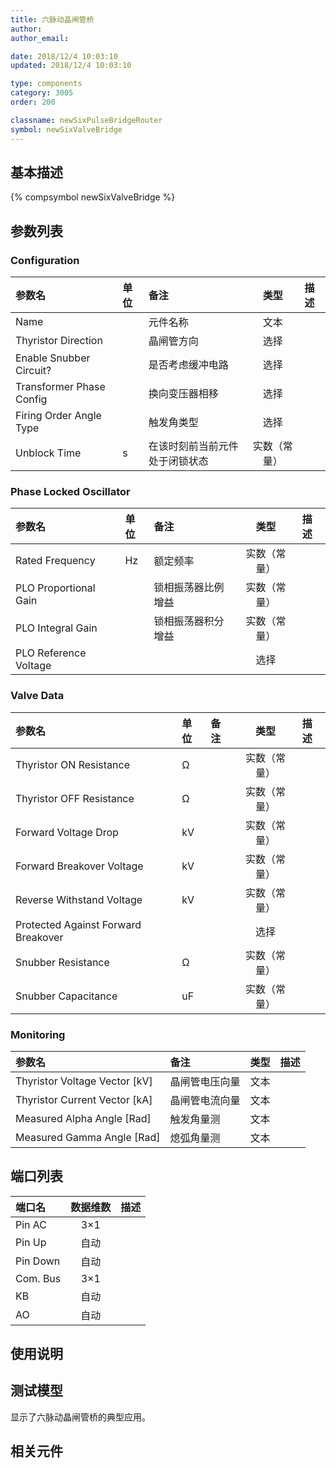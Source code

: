 ```yaml
---
title: 六脉动晶闸管桥
author: 
author_email:

date: 2018/12/4 10:03:10
updated: 2018/12/4 10:03:10

type: components
category: 3005
order: 200

classname: newSixPulseBridgeRouter
symbol: newSixValveBridge
---
```

## 基本描述
{% compsymbol newSixValveBridge %}

## 参数列表
### Configuration
| 参数名 | 单位 | 备注 | 类型 | 描述 |
| :--- | :--- | :--- | :--: | :--- |
| Name |  | 元件名称 | 文本 |  |
| Thyristor Direction |  | 晶闸管方向 | 选择 |  |
| Enable Snubber Circuit? |  | 是否考虑缓冲电路 | 选择 |  |
| Transformer Phase Config |  | 换向变压器相移 | 选择 |  |
| Firing Order Angle Type |  | 触发角类型 | 选择 |  |
| Unblock Time | s | 在该时刻前当前元件处于闭锁状态 | 实数（常量） |  |

### Phase Locked Oscillator
| 参数名 | 单位 | 备注 | 类型 | 描述 |
| :--- | :--- | :--- | :--: | :--- |
| Rated Frequency | Hz | 额定频率 | 实数（常量） |  |
| PLO Proportional Gain |  | 锁相振荡器比例增益 | 实数（常量） |  |
| PLO Integral Gain |  | 锁相振荡器积分增益 | 实数（常量） |  |
| PLO Reference Voltage |  |  | 选择 |  |

### Valve Data
| 参数名 | 单位 | 备注 | 类型 | 描述 |
| :--- | :--- | :--- | :--: | :--- |
| Thyristor ON  Resistance | Ω |  | 实数（常量） |  |
| Thyristor OFF Resistance | Ω |  | 实数（常量） |  |
| Forward Voltage Drop | kV |  | 实数（常量） |  |
| Forward Breakover Voltage | kV |  | 实数（常量） |  |
| Reverse Withstand Voltage | kV |  | 实数（常量） |  |
| Protected Against Forward Breakover |  |  | 选择 |  |
| Snubber Resistance | Ω |  | 实数（常量） |  |
| Snubber Capacitance | uF |  | 实数（常量） |  |

### Monitoring
| 参数名 | 备注 | 类型 | 描述 |
| :--- | :--- | :--: | :--- |
| Thyristor Voltage Vector \[kV\] | 晶闸管电压向量 | 文本 |  |
| Thyristor Current Vector \[kA\] | 晶闸管电流向量 | 文本 |  |
| Measured Alpha Angle \[Rad\] | 触发角量测 | 文本 |  |
| Measured Gamma Angle \[Rad\] | 熄弧角量测 | 文本 |  |


## 端口列表

| 端口名 | 数据维数 | 描述 |
| :--- | :--:  | :--- |
| Pin AC | 3×1 | |                   
| Pin Up | 自动 | |                   
| Pin Down | 自动 | |                   
| Com. Bus | 3×1 | |                   
| KB | 自动 | |                   
| AO | 自动 | |                   

## 使用说明


## 测试模型
[<test name>](<test link>)显示了六脉动晶闸管桥的典型应用。

## 相关元件



